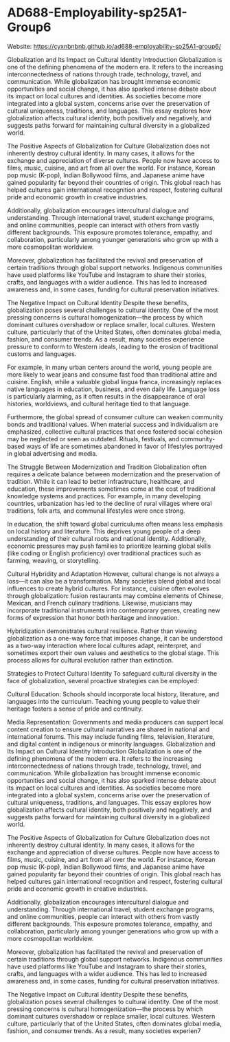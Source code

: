 # AD688-Employability-sp25A1-Group6
Website: https://cyxnbnbnb.github.io/ad688-employability-sp25A1-group6/


Globalization and Its Impact on Cultural Identity
Introduction
Globalization is one of the defining phenomena of the modern era. It refers to the increasing interconnectedness of nations through trade, technology, travel, and communication. While globalization has brought immense economic opportunities and social change, it has also sparked intense debate about its impact on local cultures and identities. As societies become more integrated into a global system, concerns arise over the preservation of cultural uniqueness, traditions, and languages. This essay explores how globalization affects cultural identity, both positively and negatively, and suggests paths forward for maintaining cultural diversity in a globalized world.

The Positive Aspects of Globalization for Culture
Globalization does not inherently destroy cultural identity. In many cases, it allows for the exchange and appreciation of diverse cultures. People now have access to films, music, cuisine, and art from all over the world. For instance, Korean pop music (K-pop), Indian Bollywood films, and Japanese anime have gained popularity far beyond their countries of origin. This global reach has helped cultures gain international recognition and respect, fostering cultural pride and economic growth in creative industries.

Additionally, globalization encourages intercultural dialogue and understanding. Through international travel, student exchange programs, and online communities, people can interact with others from vastly different backgrounds. This exposure promotes tolerance, empathy, and collaboration, particularly among younger generations who grow up with a more cosmopolitan worldview.

Moreover, globalization has facilitated the revival and preservation of certain traditions through global support networks. Indigenous communities have used platforms like YouTube and Instagram to share their stories, crafts, and languages with a wider audience. This has led to increased awareness and, in some cases, funding for cultural preservation initiatives.

The Negative Impact on Cultural Identity
Despite these benefits, globalization poses several challenges to cultural identity. One of the most pressing concerns is cultural homogenization—the process by which dominant cultures overshadow or replace smaller, local cultures. Western culture, particularly that of the United States, often dominates global media, fashion, and consumer trends. As a result, many societies experience pressure to conform to Western ideals, leading to the erosion of traditional customs and languages.

For example, in many urban centers around the world, young people are more likely to wear jeans and consume fast food than traditional attire and cuisine. English, while a valuable global lingua franca, increasingly replaces native languages in education, business, and even daily life. Language loss is particularly alarming, as it often results in the disappearance of oral histories, worldviews, and cultural heritage tied to that language.

Furthermore, the global spread of consumer culture can weaken community bonds and traditional values. When material success and individualism are emphasized, collective cultural practices that once fostered social cohesion may be neglected or seen as outdated. Rituals, festivals, and community-based ways of life are sometimes abandoned in favor of lifestyles portrayed in global advertising and media.

The Struggle Between Modernization and Tradition
Globalization often requires a delicate balance between modernization and the preservation of tradition. While it can lead to better infrastructure, healthcare, and education, these improvements sometimes come at the cost of traditional knowledge systems and practices. For example, in many developing countries, urbanization has led to the decline of rural villages where oral traditions, folk arts, and communal lifestyles were once strong.

In education, the shift toward global curriculums often means less emphasis on local history and literature. This deprives young people of a deep understanding of their cultural roots and national identity. Additionally, economic pressures may push families to prioritize learning global skills (like coding or English proficiency) over traditional practices such as farming, weaving, or storytelling.

Cultural Hybridity and Adaptation
However, cultural change is not always a loss—it can also be a transformation. Many societies blend global and local influences to create hybrid cultures. For instance, cuisine often evolves through globalization: fusion restaurants may combine elements of Chinese, Mexican, and French culinary traditions. Likewise, musicians may incorporate traditional instruments into contemporary genres, creating new forms of expression that honor both heritage and innovation.

Hybridization demonstrates cultural resilience. Rather than viewing globalization as a one-way force that imposes change, it can be understood as a two-way interaction where local cultures adapt, reinterpret, and sometimes export their own values and aesthetics to the global stage. This process allows for cultural evolution rather than extinction.

Strategies to Protect Cultural Identity
To safeguard cultural diversity in the face of globalization, several proactive strategies can be employed:

Cultural Education: Schools should incorporate local history, literature, and languages into the curriculum. Teaching young people to value their heritage fosters a sense of pride and continuity.

Media Representation: Governments and media producers can support local content creation to ensure cultural narratives are shared in national and international forums. This may include funding films, television, literature, and digital content in indigenous or minority languages.
Globalization and Its Impact on Cultural Identity
Introduction
Globalization is one of the defining phenomena of the modern era. It refers to the increasing interconnectedness of nations through trade, technology, travel, and communication. While globalization has brought immense economic opportunities and social change, it has also sparked intense debate about its impact on local cultures and identities. As societies become more integrated into a global system, concerns arise over the preservation of cultural uniqueness, traditions, and languages. This essay explores how globalization affects cultural identity, both positively and negatively, and suggests paths forward for maintaining cultural diversity in a globalized world.

The Positive Aspects of Globalization for Culture
Globalization does not inherently destroy cultural identity. In many cases, it allows for the exchange and appreciation of diverse cultures. People now have access to films, music, cuisine, and art from all over the world. For instance, Korean pop music (K-pop), Indian Bollywood films, and Japanese anime have gained popularity far beyond their countries of origin. This global reach has helped cultures gain international recognition and respect, fostering cultural pride and economic growth in creative industries.

Additionally, globalization encourages intercultural dialogue and understanding. Through international travel, student exchange programs, and online communities, people can interact with others from vastly different backgrounds. This exposure promotes tolerance, empathy, and collaboration, particularly among younger generations who grow up with a more cosmopolitan worldview.

Moreover, globalization has facilitated the revival and preservation of certain traditions through global support networks. Indigenous communities have used platforms like YouTube and Instagram to share their stories, crafts, and languages with a wider audience. This has led to increased awareness and, in some cases, funding for cultural preservation initiatives.

The Negative Impact on Cultural Identity
Despite these benefits, globalization poses several challenges to cultural identity. One of the most pressing concerns is cultural homogenization—the process by which dominant cultures overshadow or replace smaller, local cultures. Western culture, particularly that of the United States, often dominates global media, fashion, and consumer trends. As a result, many societies experien7